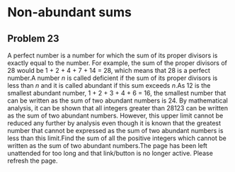 # Non-abundant sums
## Problem 23
A perfect number is a number for which the sum of its proper divisors is exactly equal to the number. For example, the sum of the proper divisors of 28 would be 1 + 2 + 4 + 7 + 14 = 28, which means that 28 is a perfect number.A number <var>n</var> is called deficient if the sum of its proper divisors is less than <var>n</var> and it is called abundant if this sum exceeds <var>n</var>.As 12 is the smallest abundant number, 1 + 2 + 3 + 4 + 6 = 16, the smallest number that can be written as the sum of two abundant numbers is 24. By mathematical analysis, it can be shown that all integers greater than 28123 can be written as the sum of two abundant numbers. However, this upper limit cannot be reduced any further by analysis even though it is known that the greatest number that cannot be expressed as the sum of two abundant numbers is less than this limit.Find the sum of all the positive integers which cannot be written as the sum of two abundant numbers.The page has been left unattended for too long and that link/button is no longer active. Please refresh the page.

